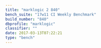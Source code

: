 ```yaml
---
title: "marklogic 2 840"
bench_suite: "17w11 CI Weekly Benchmark"
build_number: "840"
dbprofile: "marklogic"
classifier: ""
date: 2017-03-13T07:22:21
type: "bench"
---
```

